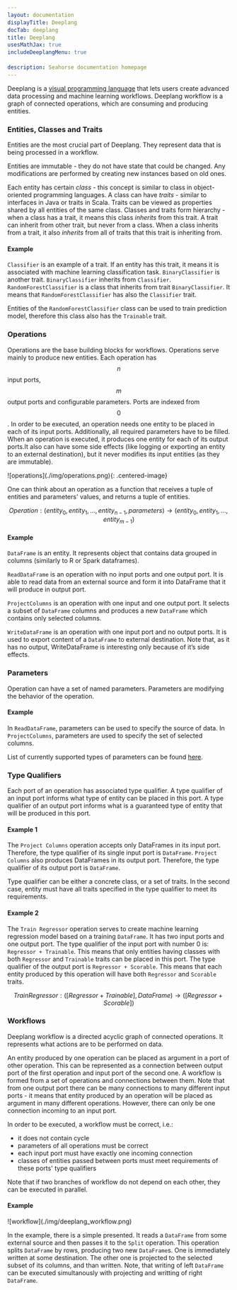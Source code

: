 ```yaml
---
layout: documentation
displayTitle: Deeplang
docTab: deeplang
title: Deeplang
usesMathJax: true
includeDeeplangMenu: true

description: Seahorse documentation homepage
---
```


Deeplang is a
<a target="_blank" href="https://en.wikipedia.org/wiki/Visual_programming_language">visual programming language</a>
that lets users create advanced data processing and machine learning workflows.
Deeplang workflow is a graph of connected operations,
which are consuming and producing entities.

### <a name="entities"></a>Entities, Classes and Traits
Entities are the most crucial part of Deeplang. They represent data that is being processed in a workflow.

Entities are immutable - they do not have state that could be changed. Any modifications are performed by creating new instances based on old ones.

Each entity has certain _class_ - this concept is similar to class in object-oriented programming languages. A class can have _traits_ - similar to interfaces in Java or traits in Scala. Traits can be viewed as properties shared by all entities of the same class. Classes and traits form hierarchy - when a class has a trait, it means this class _inherits_ from this trait. A trait can inherit from other trait, but never from a class. When a class inherits from a trait, it also _inherits_ from all of traits that this trait is inheriting from.

#### Example
`Classifier` is an example of a trait. If an entity has this trait, it means it is associated with machine learning classification task. `BinaryClassifier` is another trait. `BinaryClassifier` inherits from `Classifier`. `RandomForestClassifier` is a class that inherits from trait `BinaryClassifier`. It means that `RandomForestClassifier` has also the `Classifier` trait.

Entities of the `RandomForestClassifier` class can be used to train prediction model, therefore this class also has the `Trainable` trait.

<!--
<div class="centered-container" markdown="1">
  ![Hierarchy](./img/deeplang_entities.png){: .centered-image}
</div>
-->

### Operations
Operations are the base building blocks for workflows. Operations serve mainly to produce new entities. Each operation has
$$n$$ input ports, $$m$$ output ports and configurable parameters. Ports are indexed from $$0$$. In order to be executed, an operation needs one entity to be placed in each of its input ports. Additionally, all required parameters have to be filled. When an operation is executed, it produces one entity for each of its output ports.It also can have some side effects (like logging or exporting an entity to an external destination), but it never modifies its input entities (as they are immutable).

<div class="centered-container" markdown="1">
  ![operations](./img/operations.png){: .centered-image}
</div>

One can think about an operation as a function that receives a tuple of entities and parameters' values, and returns a tuple of entities.

$$Operation: (entity_0, entity_1, …, entity_{n-1}, parameters) \rightarrow (entity_0, entity_1, ... , entity_{m-1})$$

#### Example
`DataFrame` is an entity. It represents object that contains data grouped in columns (similarly to R or Spark dataframes).

`ReadDataFrame` is an operation with no input ports and one output port. It is able to read data from an external source and form it into DataFrame that it will produce in output port.

`ProjectColumns` is an operation with one input and one output port. It selects a subset of `DataFrame` columns and produces a new `DataFrame` which contains only selected columns.

`WriteDataFrame` is an operation with one input port and no output ports. It is used to export content of a `DataFrame` to external destination. Note that, as it has no output, WriteDataFrame is interesting only because of it’s side effects.

### Parameters

Operation can have a set of named parameters. Parameters are modifying the behavior of the operation.

#### Example
In `ReadDataFrame`, parameters can be used to specify the source of data. In `ProjectColumns`, parameters are used to specify the set of selected columns.

List of currently supported types of parameters can be found [here](parameters.html).

### Type Qualifiers
Each port of an operation has associated type qualifier. A type qualifier of an input port informs what type of entity can be placed in this port. A type qualifier of an output port informs what is a guaranteed type of entity that will be produced in this port.

#### Example 1
The `Project Columns` operation accepts only  DataFrames in its input port. Therefore, the type qualifier of its single input port is `DataFrame`. `Project Columns` also produces DataFrames in its output port. Therefore, the type qualifier of its output port is `DataFrame`.

Type qualifier can be either a concrete class, or a set of traits. In the second case, entity must have all traits specified in the type qualifier to meet its requirements.

#### Example 2
The `Train Regressor` operation serves to create machine learning regression model based on a training `DataFrame`. It has two input ports and one output port. The type qualifier of the input port with number 0 is: `Regressor + Trainable`. This means that only entities having classes with both `Regressor` and `Trainable` traits can be placed in this port. The type qualifier of the output port is `Regressor + Scorable`. This means that each entity produced by this operation will have both `Regressor` and `Scorable` traits.

$$Train Regressor: ([Regressor + Trainable], DataFrame) \rightarrow ([Regressor + Scorable])$$

### Workflows
Deeplang workflow is a directed acyclic graph of connected operations. It represents what actions are to be performed on data.

An entity produced by one operation can be placed as argument in a port of other operation. This can be represented as a connection between output port of the first operation and input port of the second one. A workflow is formed from a set of operations and connections between them. Note that from one output port there can be many connections to many different input ports - it means that entity produced by an operation will be placed as argument in many different operations. However, there can only be one connection incoming to an input port.

In order to be executed, a workflow must be correct, i.e.:

* it does not contain cycle
* parameters of all operations must be correct
* each input port must have exactly one incoming connection
* classes of entities passed between ports must meet requirements of these ports' type qualifiers

Note that if two branches of workflow do not depend on each other, they can be executed in parallel.

#### Example

<div class="centered-container" markdown="1">
  ![workflow](./img/deeplang_workflow.png)
</div>

In the example, there is a simple  presented. It reads a `DataFrame` from some external source and then passes it to the `Split` operation. This operation splits `DataFrame` by rows, producing two new `DataFrame`s. One is immediately written at some destination. The other one is projected to the selected subset of its columns, and than written. Note, that writing of left `DataFrame` can be executed simultanously with projecting and writting of right `DataFrame`.
